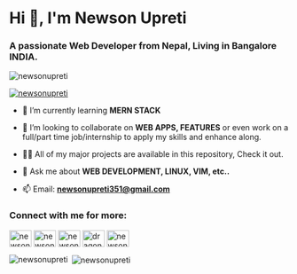 <!--
** its `README.md` (this file) appears on your GitHub profile.

Here are some ideas to get you started:

-->

<h1 align="left">Hi 👋, I'm Newson Upreti</h1>
<h3 align="left">A passionate Web Developer from Nepal, Living in Bangalore INDIA.</h3>

<p align="left"> <img src="https://komarev.com/ghpvc/?username=newsonupreti&label=Profile%20views&color=0e75b6&style=flat" alt="newsonupreti" /> </p>

<p align="left"> <a href="https://twitter.com/newsonupreti" target="blank"><img src="https://img.shields.io/twitter/follow/newsonupreti?logo=twitter&style=for-the-badge" alt="newsonupreti" /></a> </p>

- 🌱 I’m currently learning **MERN STACK**

- 👯 I’m looking to collaborate on **WEB APPS, FEATURES** or even work on a full/part time job/internship to apply my skills and enhance along.

- 👨‍💻 All of my major projects are available in this repository, Check it out.

- 💬 Ask me about **WEB DEVELOPMENT, LINUX, VIM, etc..**

- 📫 Email: **newsonupreti351@gmail.com**

<h3 align="left">Connect with me for more:</h3>
<p align="left">
<a href="https://twitter.com/newsonupreti" target="blank"><img align="center" src="https://raw.githubusercontent.com/rahuldkjain/github-profile-readme-generator/master/src/images/icons/Social/twitter.svg" alt="newsonupreti" height="30" width="40" /></a>
<a href="https://linkedin.com/in/newsonupreti" target="blank"><img align="center" src="https://raw.githubusercontent.com/rahuldkjain/github-profile-readme-generator/master/src/images/icons/Social/linked-in-alt.svg" alt="newsonupreti" height="30" width="40" /></a>
<a href="https://instagram.com/newsonup" target="blank"><img align="center" src="https://raw.githubusercontent.com/rahuldkjain/github-profile-readme-generator/master/src/images/icons/Social/instagram.svg" alt="newsonup" height="30" width="40" /></a>
<a href="https://www.hackerrank.com/dragon141" target="blank"><img align="center" src="https://raw.githubusercontent.com/rahuldkjain/github-profile-readme-generator/master/src/images/icons/Social/hackerrank.svg" alt="dragon141" height="30" width="40" /></a>
<a href="https://www.leetcode.com/newsonupreti351" target="blank"><img align="center" src="https://raw.githubusercontent.com/rahuldkjain/github-profile-readme-generator/master/src/images/icons/Social/leet-code.svg" alt="newsonupreti351" height="30" width="40" /></a>
</p>

<p><img align="left" src="https://github-readme-stats.vercel.app/api/top-langs?username=newsonupreti&show_icons=true&locale=en&layout=compact" alt="newsonupreti" /></p>

<p>&nbsp;<img align="center" src="https://github-readme-stats.vercel.app/api?username=newsonupreti&show_icons=true&locale=en" alt="newsonupreti" /></p>
